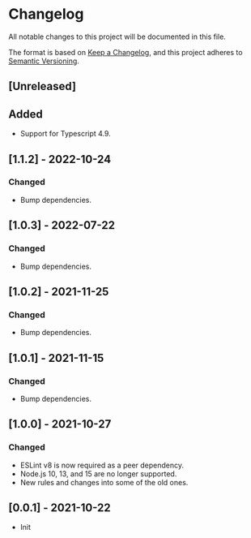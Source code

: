 # Changelog

All notable changes to this project will be documented in this file.

The format is based on [Keep a Changelog](https://keepachangelog.com/en/1.0.0/),
and this project adheres to [Semantic Versioning](https://semver.org/spec/v2.0.0.html).

## [Unreleased]

## Added

- Support for Typescript 4.9.

## [1.1.2] - 2022-10-24

### Changed

- Bump dependencies.

## [1.0.3] - 2022-07-22

### Changed

- Bump dependencies.

## [1.0.2] - 2021-11-25

### Changed

- Bump dependencies.

## [1.0.1] - 2021-11-15

### Changed

- Bump dependencies.

## [1.0.0] - 2021-10-27

### Changed

- ESLint v8 is now required as a peer dependency.
- Node.js 10, 13, and 15 are no longer supported.
- New rules and changes into some of the old ones.

## [0.0.1] - 2021-10-22

- Init
